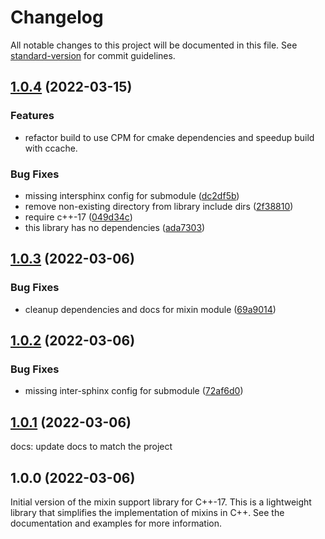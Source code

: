 # Changelog

All notable changes to this project will be documented in this file. See [standard-version](https://github.com/conventional-changelog/standard-version) for commit guidelines.

## [1.0.4](http://github.com/abdes/asap/compare/v1.0.3...v1.0.4) (2022-03-15)

### Features

- refactor build to use CPM for cmake dependencies and speedup build with ccache.

### Bug Fixes

- missing intersphinx config for submodule ([dc2df5b](http://github.com/abdes/asap/commit/dc2df5bf299d65789f0d3054ac049d9108e9d2b8))
- remove non-existing directory from library include dirs ([2f38810](http://github.com/abdes/asap/commit/2f38810813d6eb0b0a5059ecc3970314874815d9))
- require c++-17 ([049d34c](http://github.com/abdes/asap/commit/049d34c73a02b23ca9dc776465d6029e940f7b23))
- this library has no dependencies ([ada7303](http://github.com/abdes/asap/commit/ada730355b750514b04ac37190d5ab2f891db572))

## [1.0.3](http://github.com/abdes/asap/compare/v1.0.2...v1.0.3) (2022-03-06)

### Bug Fixes

- cleanup dependencies and docs for mixin module ([69a9014](http://github.com/abdes/asap/commit/69a90147a92114ac20d2c9913359aaec3963ffdb))

## [1.0.2](http://github.com/abdes/asap/compare/v1.0.1...v1.0.2) (2022-03-06)

### Bug Fixes

- missing inter-sphinx config for submodule ([72af6d0](http://github.com/abdes/asap/commit/72af6d0b7506678317fbaa22b36dbd109793fd3d))

## [1.0.1](http://github.com/abdes/asap/compare/v1.0.0...v1.0.1) (2022-03-06)

docs: update docs to match the project

## 1.0.0 (2022-03-06)

Initial version of the mixin support library for C++-17. This is a
lightweight library that simplifies the implementation of mixins in C++. See
the documentation and examples for more information.

